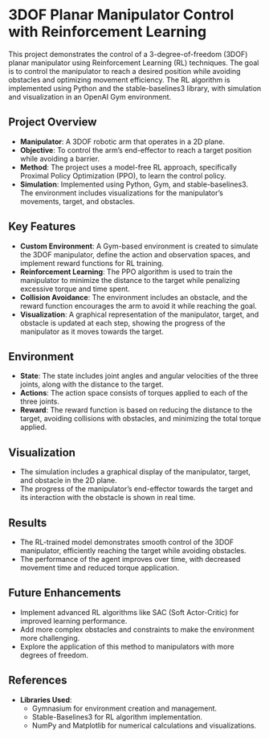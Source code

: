 # 3DOF Planar Manipulator Control with Reinforcement Learning

This project demonstrates the control of a 3-degree-of-freedom (3DOF) planar manipulator using Reinforcement Learning (RL) techniques. The goal is to control the manipulator to reach a desired position while avoiding obstacles and optimizing movement efficiency. The RL algorithm is implemented using Python and the stable-baselines3 library, with simulation and visualization in an OpenAI Gym environment.

## Project Overview

- **Manipulator**: A 3DOF robotic arm that operates in a 2D plane.
- **Objective**: To control the arm’s end-effector to reach a target position while avoiding a barrier.
- **Method**: The project uses a model-free RL approach, specifically Proximal Policy Optimization (PPO), to learn the control policy.
- **Simulation**: Implemented using Python, Gym, and stable-baselines3. The environment includes visualizations for the manipulator’s movements, target, and obstacles.

## Key Features

- **Custom Environment**: A Gym-based environment is created to simulate the 3DOF manipulator, define the action and observation spaces, and implement reward functions for RL training.
- **Reinforcement Learning**: The PPO algorithm is used to train the manipulator to minimize the distance to the target while penalizing excessive torque and time spent.
- **Collision Avoidance**: The environment includes an obstacle, and the reward function encourages the arm to avoid it while reaching the goal.
- **Visualization**: A graphical representation of the manipulator, target, and obstacle is updated at each step, showing the progress of the manipulator as it moves towards the target.



## Environment

- **State**: The state includes joint angles and angular velocities of the three joints, along with the distance to the target.
- **Actions**: The action space consists of torques applied to each of the three joints.
- **Reward**: The reward function is based on reducing the distance to the target, avoiding collisions with obstacles, and minimizing the total torque applied.

## Visualization

- The simulation includes a graphical display of the manipulator, target, and obstacle in the 2D plane.
- The progress of the manipulator’s end-effector towards the target and its interaction with the obstacle is shown in real time.

## Results

- The RL-trained model demonstrates smooth control of the 3DOF manipulator, efficiently reaching the target while avoiding obstacles.
- The performance of the agent improves over time, with decreased movement time and reduced torque application.

## Future Enhancements

- Implement advanced RL algorithms like SAC (Soft Actor-Critic) for improved learning performance.
- Add more complex obstacles and constraints to make the environment more challenging.
- Explore the application of this method to manipulators with more degrees of freedom.

## References

- **Libraries Used**:
  - Gymnasium for environment creation and management.
  - Stable-Baselines3 for RL algorithm implementation.
  - NumPy and Matplotlib for numerical calculations and visualizations.
